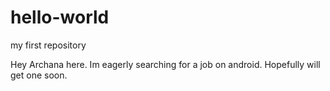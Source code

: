 # hello-world
my first repository


Hey Archana here. Im eagerly searching for a job on android.
Hopefully will get one soon.
